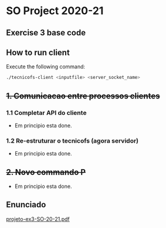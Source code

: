 # SO Project 2020-21

## Exercise 3 base code

## How to run client

Execute the following command:

```sh
./tecnicofs-client <inputfile> <server_socket_name>
```

## <s> 1. Comunicacao entre processos clientes </s>

### 1.1 Completar API do cliente

- Em principio esta done.

### 1.2  Re-estruturar o tecnicofs (agora servidor)

- Em principio esta done.

## <s> 2. Novo commando P </s>

- Em principio esta done.

## Enunciado

[projeto-ex3-SO-20-21.pdf](https://github.com/duartejeremias/Projeto-SO/files/6299068/projeto-ex3-SO-20-21.pdf)
